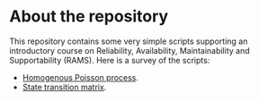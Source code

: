 # About the repository
This repository contains some very simple scripts supporting an introductory course on Reliability, Availability, Maintainability and Supportability (RAMS). Here is a survey of the scripts:
- [Homogenous Poisson process](PoissonDistribution.ipynb).
- [State transition matrix](StateTransitionMatrix.ipynb).
